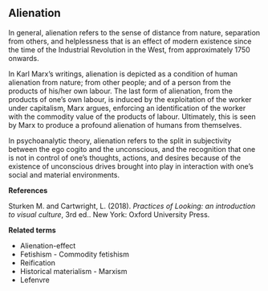 ## Alienation

In general, alienation refers to the sense of distance from nature, separation from others, and helplessness that is an effect of modern existence since the time of the Industrial Revolution in the West, from approximately 1750 onwards.

In Karl Marx’s writings, alienation is depicted as a condition of human alienation from nature; from other people; and of a person from the products of his/her own labour. The last form of alienation, from the products of one’s own labour, is induced by the exploitation of the worker under capitalism, Marx argues, enforcing an identification of the worker with the commodity value of the products of labour. Ultimately, this is seen by Marx to produce a profound alienation of humans from themselves.

In psychoanalytic theory, alienation refers to the split in subjectivity between the ego cogito and the unconscious, and the recognition that one is not in control of one’s thoughts, actions, and desires because of the existence of unconscious drives brought into play in interaction with one’s social and material environments.

**References**

Sturken M. and Cartwright, L. (2018). _Practices of Looking: an introduction to visual culture_, 3rd ed.. New York: Oxford University Press.

**Related terms**

* Alienation-effect
* Fetishism - Commodity fetishism 
* Reification 
* Historical materialism - Marxism
* Lefenvre
